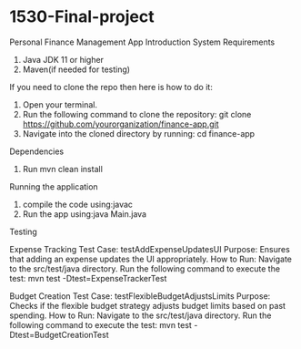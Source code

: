 # 1530-Final-project
Personal Finance Management App
Introduction
System Requirements
1. Java JDK 11 or higher
2. Maven(if needed for testing)


If you need to clone the repo then here is how to do it:
1. Open your terminal.
2. Run the following command to clone the repository: git clone https://github.com/yourorganization/finance-app.git
3. Navigate into the cloned directory by running: cd finance-app

Dependencies
1. Run mvn clean install

Running the application
1. compile the code using:javac
2. Run the app using:java Main.java

Testing

Expense Tracking
Test Case: testAddExpenseUpdatesUI
Purpose: Ensures that adding an expense updates the UI appropriately.
How to Run:
Navigate to the src/test/java directory.
Run the following command to execute the test: mvn test -Dtest=ExpenseTrackerTest

Budget Creation
Test Case: testFlexibleBudgetAdjustsLimits
Purpose: Checks if the flexible budget strategy adjusts budget limits based on past spending.
How to Run:
Navigate to the src/test/java directory.
Run the following command to execute the test: mvn test -Dtest=BudgetCreationTest

